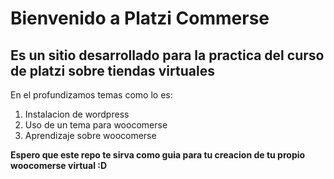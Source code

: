 <h1> Bienvenido a Platzi Commerse</h1>
<h2> Es un sitio desarrollado para la practica del curso de platzi sobre tiendas virtuales  </h2>
<p> En el profundizamos temas como lo es: </p>
   <ol>
        <li>Instalacion de wordpress  </li>
        <li>Uso de un tema para woocomerse  </li>
        <li>Aprendizaje sobre woocomerse  </li>
    </ol>
<b> Espero que este repo te sirva como guia para tu creacion de tu propio woocomerse virtual :D  </b>
